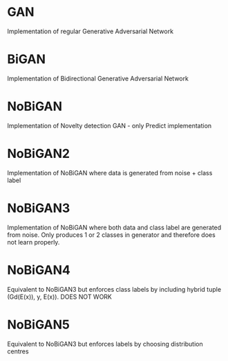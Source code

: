 # GAN
Implementation of regular Generative Adversarial Network

# BiGAN
Implementation of Bidirectional Generative Adversarial Network

# NoBiGAN
Implementation of Novelty detection GAN - only Predict implementation

# NoBiGAN2
Implementation of NoBiGAN where data is generated from noise + class label

# NoBiGAN3
Implementation of NoBiGAN where both data and class label are generated from noise. Only produces 1 or 2 classes in generator and therefore does not learn properly.

# NoBiGAN4
Equivalent to NoBiGAN3 but enforces class labels by including hybrid tuple (Gd(E(x)), y, E(x)). DOES NOT WORK

# NoBiGAN5
Equivalent to NoBiGAN3 but enforces labels by choosing distribution centres
